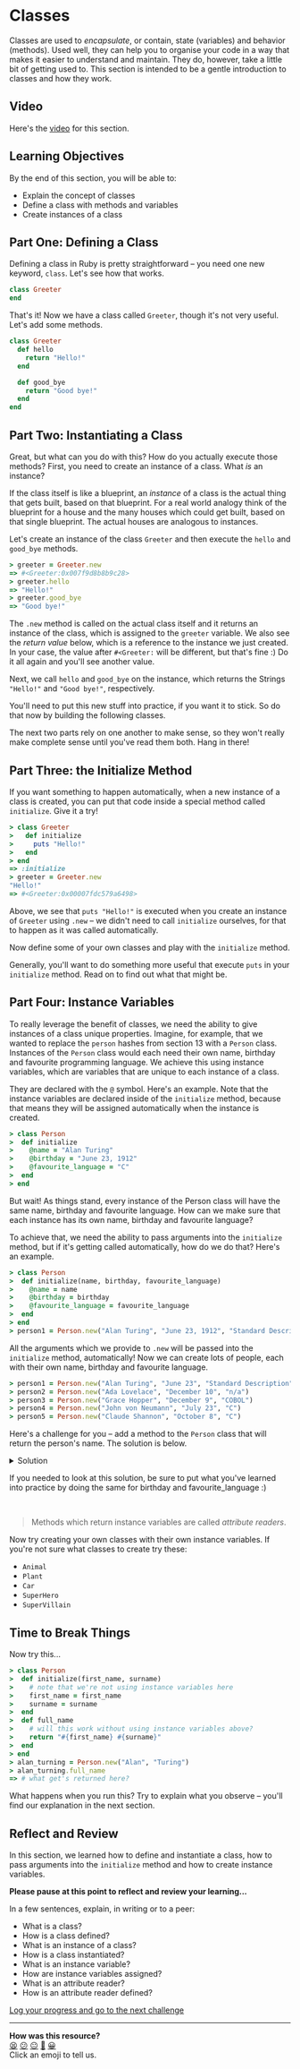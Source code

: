 # Classes

Classes are used to _encapsulate_, or contain, state (variables) and behavior (methods). Used well, they can help you to organise your code in a way that makes it easier to understand and maintain. They do, however, take a little bit of getting used to. This section is intended to be a gentle introduction to classes and how they work.

## Video

Here's the [video](https://youtu.be/LAQqDpvjT5M) for this section.

## Learning Objectives

By the end of this section, you will be able to:
- Explain the concept of classes
- Define a class with methods and variables
- Create instances of a class

## Part One: Defining a Class

Defining a class in Ruby is pretty straightforward – you need one new keyword, `class`. Let's see how that works.

```ruby
class Greeter
end
```

That's it! Now we have a class called `Greeter`, though it's not very useful. Let's add some methods.

```ruby
class Greeter
  def hello
    return "Hello!"
  end

  def good_bye
    return "Good bye!"
  end
end
```

## Part Two: Instantiating a Class

Great, but what can you do with this? How do you actually execute those methods? First, you need to create an instance of a class. What _is_ an instance?

If the class itself is like a blueprint, an _instance_ of a class is the actual thing that gets built, based on that blueprint. For a real world analogy think of the blueprint for a house and the many houses which could get built, based on that single blueprint. The actual houses are analogous to instances.

Let's create an instance of the class `Greeter` and then execute the `hello` and `good_bye` methods.

```ruby
> greeter = Greeter.new
=> #<Greeter:0x007f9d8b8b9c28>
> greeter.hello
=> "Hello!"
> greeter.good_bye
=> "Good bye!"
```

The `.new` method is called on the actual class itself and it returns an instance of the class, which is assigned to the `greeter` variable. We also see the _return value_ below, which is a reference to the instance we just created. In your case, the value after `#<Greeter:` will be different, but that's fine :) Do it all again and you'll see another value.

Next, we call `hello` and `good_bye` on the instance, which returns the Strings `"Hello!"` and `"Good bye!"`, respectively.

You'll need to put this new stuff into practice, if you want it to stick. So do that now by building the following classes.

The next two parts rely on one another to make sense, so they won't really make complete sense until you've read them both. Hang in there!

## Part Three: the Initialize Method

If you want something to happen automatically, when a new instance of a class is created, you can put that code inside a special method called `initialize`. Give it a try!

```ruby
> class Greeter
>   def initialize
>     puts "Hello!"
>   end
> end
=> :initialize
> greeter = Greeter.new
"Hello!"
=> #<Greeter:0x00007fdc579a6498>
```

Above, we see that `puts "Hello!"` is executed when you create an instance of `Greeter` using `.new` – we didn't need to call `initialize` ourselves, for that to happen as it was called automatically.

Now define some of your own classes and play with the `initialize` method.

Generally, you'll want to do something more useful that execute `puts` in your `initialize` method. Read on to find out what that might be.

## Part Four: Instance Variables

To really leverage the benefit of classes, we need the ability to give instances of a class unique properties. Imagine, for example, that we wanted to replace the `person` hashes from section 13 with a `Person` class. Instances of the `Person` class would each need their own name, birthday and favourite programming language. We achieve this using instance variables, which are variables that are unique to each instance of a class.

They are declared with the `@` symbol. Here's an example. Note that the instance variables are declared inside of the `initialize` method, because that means they will be assigned automatically when the instance is created.

```ruby
> class Person
>  def initialize
>    @name = "Alan Turing"
>    @birthday = "June 23, 1912"
>    @favourite_language = "C"
>  end
> end
```

But wait! As things stand, every instance of the Person class will have the same name, birthday and favourite language. How can we make sure that each instance has its own name, birthday and favourite language?

To achieve that, we need the ability to pass arguments into the `initialize` method, but if it's getting called automatically, how do we do that? Here's an example.


```ruby
> class Person
>  def initialize(name, birthday, favourite_language)
>    @name = name
>    @birthday = birthday
>    @favourite_language = favourite_language
>  end
> end
> person1 = Person.new("Alan Turing", "June 23, 1912", "Standard Description")
```

All the arguments which we provide to `.new` will be passed into the `initialize` method, automatically! Now we can create lots of people, each with their own name, birthday and favourite language.

```ruby
> person1 = Person.new("Alan Turing", "June 23", "Standard Description")
> person2 = Person.new("Ada Lovelace", "December 10", "n/a")
> person3 = Person.new("Grace Hopper", "December 9", "COBOL")
> person4 = Person.new("John von Neumann", "July 23", "C")
> person5 = Person.new("Claude Shannon", "October 8", "C")
```

Here's a challenge for you – add a method to the `Person` class that will return the person's name. The solution is below.

<details>
<summary>Solution</summary>
<img src="../images/attr_reader.png"></img>
</details>
<p>
If you needed to look at this solution, be sure to put what you've learned into practice by doing the same for birthday and favourite_language :)
</p>
<br>

> Methods which return instance variables are called _attribute readers_.

Now try creating your own classes with their own instance variables. If you're not sure what classes to create try these:

- `Animal`
- `Plant`
- `Car`
- `SuperHero`
- `SuperVillain`

## Time to Break Things

Now try this...

```ruby
> class Person
>  def initialize(first_name, surname)
>    # note that we're not using instance variables here
>    first_name = first_name
>    surname = surname
>  end
>  def full_name
>    # will this work without using instance variables above?
>    return "#{first_name} #{surname}"
>  end
> end
> alan_turning = Person.new("Alan", "Turing")
> alan_turning.full_name
=> # what get's returned here?
```

What happens when you run this? Try to explain what you observe – you'll find our explanation in the next section.

## Reflect and Review

In this section, we learned how to define and instantiate a class, how to pass arguments into the `initialize` method and how to create instance variables.

**Please pause at this point to reflect and review your learning...**

In a few sentences, explain, in writing or to a peer:

- What is a class?
- How is a class defined?
- What is an instance of a class?
- How is a class instantiated?
- What is an instance variable?
- How are instance variables assigned?
- What is an attribute reader?
- How is an attribute reader defined?


[Log your progress and go to the next challenge](https://makers-event-logger.herokuapp.com/?event=04_introducing_classes.md&repository=makersacademy%2Fruby_foundations&redirect=chapter2%2F05_scope.md)

<!-- BEGIN GENERATED SECTION DO NOT EDIT -->

---

**How was this resource?**  
[😫](https://airtable.com/shrUJ3t7KLMqVRFKR?prefill_Repository=makersacademy%2Fruby_foundations&prefill_File=chapter2%2F04_introducing_classes.md&prefill_Sentiment=😫) [😕](https://airtable.com/shrUJ3t7KLMqVRFKR?prefill_Repository=makersacademy%2Fruby_foundations&prefill_File=chapter2%2F04_introducing_classes.md&prefill_Sentiment=😕) [😐](https://airtable.com/shrUJ3t7KLMqVRFKR?prefill_Repository=makersacademy%2Fruby_foundations&prefill_File=chapter2%2F04_introducing_classes.md&prefill_Sentiment=😐) [🙂](https://airtable.com/shrUJ3t7KLMqVRFKR?prefill_Repository=makersacademy%2Fruby_foundations&prefill_File=chapter2%2F04_introducing_classes.md&prefill_Sentiment=🙂) [😀](https://airtable.com/shrUJ3t7KLMqVRFKR?prefill_Repository=makersacademy%2Fruby_foundations&prefill_File=chapter2%2F04_introducing_classes.md&prefill_Sentiment=😀)  
Click an emoji to tell us.

<!-- END GENERATED SECTION DO NOT EDIT -->
